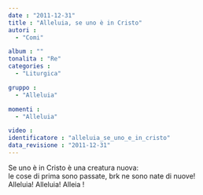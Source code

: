 ```yaml
---
date : "2011-12-31"
title : "Alleluia, se uno è in Cristo"
autori : 
  - "Comi"

album : ""
tonalita : "Re"
categories : 
  - "Liturgica"

gruppo : 
  - "Alleluia"

momenti : 
  - "Alleluia"

video : 
identificatore : "alleluia_se_uno_e_in_cristo"
data_revisione : "2011-12-31"
---
```

  
  
Se uno è in Cristo è una creatura nuova:  
le cose di prima sono passate, brk ne sono nate di nuove!  
Alleluia! Alleluia! Alleia !  
  
  
  
